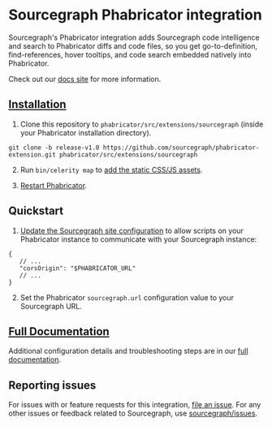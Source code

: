 # Sourcegraph Phabricator integration

Sourcegraph's Phabricator integration adds Sourcegraph code intelligence and search to Phabricator diffs and code files, so you get go-to-definition, find-references, hover tooltips, and code search embedded natively into Phabricator.

Check out our [docs site](https://about.sourcegraph.com/docs/features/phabricator-extension) for more information.

## [Installation](https://https://about.sourcegraph.com/docs/features/phabricator-extension#option-a-single-installation-script)

1. Clone this repository to `phabricator/src/extensions/sourcegraph` (inside your Phabricator installation directory).

```
git clone -b release-v1.0 https://github.com/sourcegraph/phabricator-extension.git phabricator/src/extensions/sourcegraph
```

2. Run `bin/celerity map` to [add the static CSS/JS assets](https://secure.phabricator.com/book/phabcontrib/article/adding_new_css_and_js/).

3. [Restart Phabricator](https://secure.phabricator.com/book/phabricator/article/restarting/).

## Quickstart

1. [Update the Sourcegraph site configuration](https://about.sourcegraph.com/docs/config/) to allow scripts on your Phabricator instance to communicate with your Sourcegraph instance:

```
{
   // ...
   "corsOrigin": "$PHABRICATOR_URL"
   // ...
}
```

2. Set the Phabricator `sourcegraph.url` configuration value to your Sourcegraph URL.

## [Full Documentation](https://about.sourcegraph.com/docs/features/phabricator-extension)

Additional configuration details and troubleshooting steps are in our [full documentation](https://about.sourcegraph.com/docs/features/phabricator-extension).

## Reporting issues

For issues with or feature requests for this integration, [file an issue](https://github.com/sourcegraph/phabricator-extension-install/issues). For any other issues or feedback related to Sourcegraph, use [sourcegraph/issues](https://github.com/sourcegraph/issues).